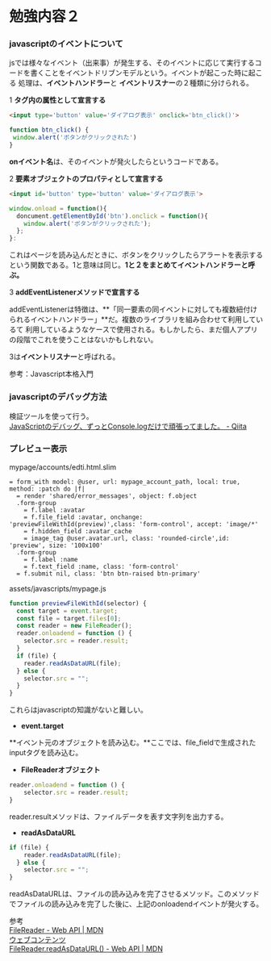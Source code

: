  # 勉強内容２
 
 ### javascriptのイベントについて
 
 jsでは様々なイベント（出来事）が発生する、そのイベントに応じて実行するコードを書くことをイベントドリブンモデルという。イベントが起こった時に起こる
 処理は、**イベントハンドラー**と **イベントリスナー**の２種類に分けられる。
 
 1 **タグ内の属性として宣言する**
 
 ```html
 <input type='button' value='ダイアログ表示' onclick='btn_click()'>
 ```
 
 ```js
function btn_click() {
  window.alert('ボタンがクリックされた')  
}
 ```
 **onイベント名**は、そのイベントが発火したらというコードである。
 
 
 2 **要素オブジェクトのプロパティとして宣言する**
 
 ```html
 <input id='button' type='button' value='ダイアログ表示'>
 ```
 
 ```js
 window.onload = function(){
   doncument.getElementById('btn').onclick = function(){
     window.alert('ボタンがクリックされた');
   };
 }:
 ```
 
 これはページを読み込んだときに、ボタンをクリックしたらアラートを表示するという関数である。1と意味は同じ。**1と２をまとめてイベントハンドラーと呼ぶ。**
 
 3 **addEventListenerメソッドで宣言する**
 
 addEventListenerは特徴は、**「同一要素の同イベントに対しても複数紐付けられるイベントハンドラー」**だ。複数のライブラリを組み合わせて利用しているて
 利用しているようなケースで使用される。もしかしたら、まだ個人アプリの段階でこれを使うことはないかもしれない。
 
3は**イベントリスナー**と呼ばれる。

参考：Javascript本格入門

### javascriptのデバッグ方法

検証ツールを使って行う。  
[JavaScriptのデバッグ、ずっとConsole\.logだけで頑張ってました。 \- Qiita](https://qiita.com/ozackiee/items/928d28dd079e85b4c525)
 
### プレビュー表示
 
mypage/accounts/edti.html.slim
```
= form_with model: @user, url: mypage_account_path, local: true, method: :patch do |f|
  = render 'shared/error_messages', object: f.object
  .form-group
    = f.label :avatar
    = f.file_field :avatar, onchange: 'previewFileWithId(preview)',class: 'form-control', accept: 'image/*'
    = f.hidden_field :avatar_cache
    = image_tag @user.avatar.url, class: 'rounded-circle',id: 'preview', size: '100x100' 
  .form-group
    = f.label :name
    = f.text_field :name, class: 'form-control'
  = f.submit nil, class: 'btn btn-raised btn-primary'
```
 
assets/javascripts/mypage.js
```js
function previewFileWithId(selector) {
  const target = event.target;
  const file = target.files[0];
  const reader = new FileReader();
  reader.onloadend = function () {
    selector.src = reader.result;
  }
  if (file) {
    reader.readAsDataURL(file);
  } else {
    selector.src = "";
  }
}
```

これらはjavascriptの知識がないと難しい。
- **event.target**

**イベント元のオブジェクトを読み込む。**ここでは、file_fieldで生成されたinputタグを読み込む。

- **FileReaderオブジェクト**

```js
reader.onloadend = function () {
    selector.src = reader.result;
}
```
reader.resultメソッドは、ファイルデータを表す文字列を出力する。

- **readAsDataURL**

```js
if (file) {
    reader.readAsDataURL(file);
  } else {
    selector.src = "";
}
```
 
readAsDataURLは、ファイルの読み込みを完了させるメソッド。このメソッドでファイルの読み込みを完了した後に、上記のonloadendイベントが発火する。

参考  
[FileReader \- Web API \| MDN](https://developer.mozilla.org/ja/docs/Web/API/FileReader)  
[ウェブコンテンツ](https://developer.mozilla.org/ja/docs/Web/API/File/Using_files_from_web_applications)  
[FileReader\.readAsDataURL\(\) \- Web API \| MDN](https://developer.mozilla.org/ja/docs/Web/API/FileReader/readAsDataURL)  
